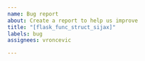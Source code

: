 ```yaml
---
name: Bug report
about: Create a report to help us improve
title: "[flask_func_struct_sijax]"
labels: bug
assignees: vroncevic

---
```



